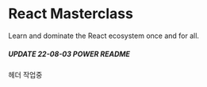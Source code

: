 # React Masterclass

Learn and dominate the React ecosystem once and for all.

##### UPDATE 22-08-03 POWER README ######

헤더 작업중